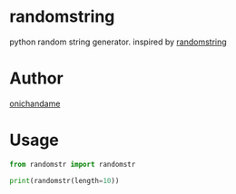 # randomstring

python random string generator. inspired by [randomstring](https://www.npmjs.com/package/randomstring)

# Author

[onichandame](https://github.com/onichandame)

# Usage

```python
from randomstr import randomstr

print(randomstr(length=10))
```
